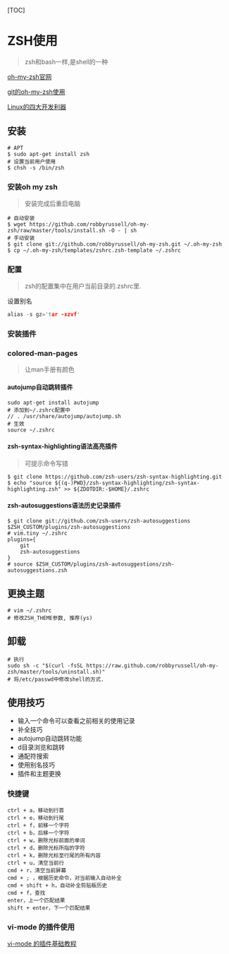 [TOC]

# ZSH使用

> zsh和bash一样,是shell的一种

[oh-my-zsh官网](https://ohmyz.sh/)

[git的oh-my-zsh使用](https://github.com/robbyrussell/oh-my-zsh/wiki/Plugin:git)

[Linux的四大开发利器](https://consen.github.io/2017/02/14/four-linux-development-tools/)

## 安装

```shell
# APT
$ sudo apt-get install zsh
# 设置当前用户使用
$ chsh -s /bin/zsh
```

### 安装oh my zsh

> 安装完成后重启电脑

```shell
# 自动安装
$ wget https://github.com/robbyrussell/oh-my-zsh/raw/master/tools/install.sh -O - | sh
# 手动安装
$ git clone git://github.com/robbyrussell/oh-my-zsh.git ~/.oh-my-zsh
$ cp ~/.oh-my-zsh/templates/zshrc.zsh-template ~/.zshrc
```

### 配置

> zsh的配置集中在用户当前目录的.zshrc里.

设置别名

```c
alias -s gz='tar -xzvf'
```



### 安装插件

### colored-man-pages

> 让man手册有颜色

#### autojump自动跳转插件

```shell
sudo apt-get install autojump
# 添加到~/.zshrc配置中
// . /usr/share/autojump/autojump.sh
# 生效
source ~/.zshrc
```

#### zsh-syntax-highlighting语法高亮插件

> 可提示命令写错

```shell
$ git clone https://github.com/zsh-users/zsh-syntax-highlighting.git
$ echo "source ${(q-)PWD}/zsh-syntax-highlighting/zsh-syntax-highlighting.zsh" >> ${ZDOTDIR:-$HOME}/.zshrc
```

#### zsh-autosuggestions语法历史记录插件

```shell
$ git clone git://github.com/zsh-users/zsh-autosuggestions $ZSH_CUSTOM/plugins/zsh-autosuggestions
# vim.tiny ~/.zshrc
plugins={
    git
    zsh-autosuggestions
}
# source $ZSH_CUSTOM/plugins/zsh-autosuggestions/zsh-autosuggestions.zsh
```

## 更换主题

```shell
# vim ~/.zshrc
# 修改ZSH_THEME参数, 推荐(ys)
```

## 卸载

```shell
# 执行
sudo sh -c "$(curl -fsSL https://raw.github.com/robbyrussell/oh-my-zsh/master/tools/uninstall.sh)"
# 将/etc/passwd中修改shell的方式.
```

## 使用技巧

- 输入一个命令可以查看之前相关的使用记录
- 补全技巧
- autojump自动跳转功能
- d目录浏览和跳转
- 通配符搜索 
- 使用别名技巧
- 插件和主题更换

### 快捷键

```shell
ctrl + a，移动到行首
ctrl + e，移动到行尾
ctrl + f，前移一个字符
ctrl + b，后移一个字符
ctrl + w，删除光标前面的单词
ctrl + d，删除光标所指的字符
ctrl + k，删除光标至行尾的所有内容
ctrl + u，清空当前行
cmd + r，清空当前屏幕
cmd + ; ，根据历史命令，对当前输入自动补全
cmd + shift + h，自动补全剪贴板历史
cmd + f，查找
enter，上一个匹配结果
shift + enter，下一个匹配结果
```

### vi-mode 的插件使用

[vi-mode 的插件基础教程](https://github.com/robbyrussell/oh-my-zsh/tree/master/plugins/vi-mode)